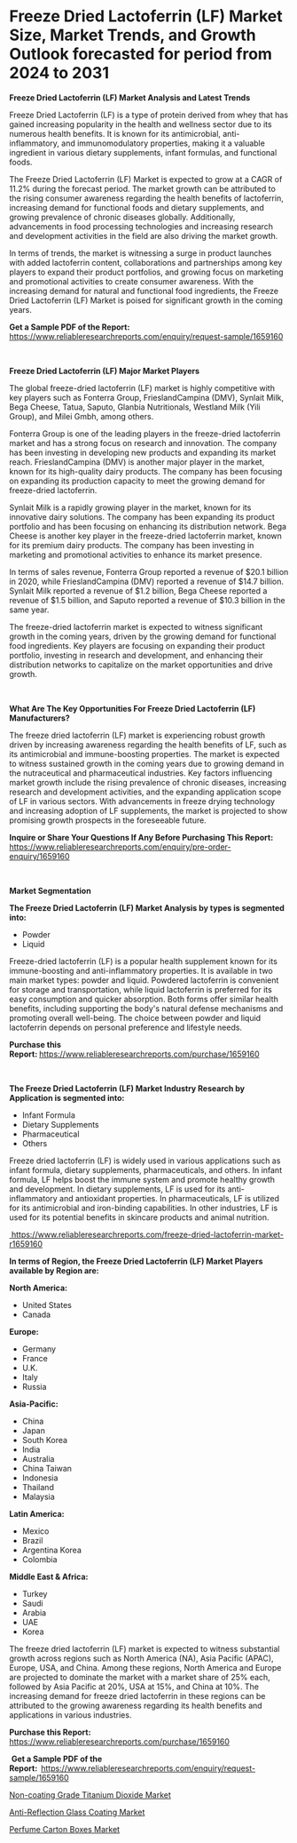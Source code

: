 <p><h1>Freeze Dried Lactoferrin (LF) Market Size, Market Trends, and Growth Outlook forecasted for period from 2024 to 2031</h1></p><p><strong>Freeze Dried Lactoferrin (LF) Market Analysis and Latest Trends</strong></p>
<p><p>Freeze Dried Lactoferrin (LF) is a type of protein derived from whey that has gained increasing popularity in the health and wellness sector due to its numerous health benefits. It is known for its antimicrobial, anti-inflammatory, and immunomodulatory properties, making it a valuable ingredient in various dietary supplements, infant formulas, and functional foods.</p><p>The Freeze Dried Lactoferrin (LF) Market is expected to grow at a CAGR of 11.2% during the forecast period. The market growth can be attributed to the rising consumer awareness regarding the health benefits of lactoferrin, increasing demand for functional foods and dietary supplements, and growing prevalence of chronic diseases globally. Additionally, advancements in food processing technologies and increasing research and development activities in the field are also driving the market growth.</p><p>In terms of trends, the market is witnessing a surge in product launches with added lactoferrin content, collaborations and partnerships among key players to expand their product portfolios, and growing focus on marketing and promotional activities to create consumer awareness. With the increasing demand for natural and functional food ingredients, the Freeze Dried Lactoferrin (LF) Market is poised for significant growth in the coming years.</p></p>
<p><strong>Get a Sample PDF of the Report:&nbsp;</strong> <a href="https://www.reliableresearchreports.com/enquiry/request-sample/1659160">https://www.reliableresearchreports.com/enquiry/request-sample/1659160</a></p>
<p>&nbsp;</p>
<p><strong>Freeze Dried Lactoferrin (LF) Major Market Players</strong></p>
<p><p>The global freeze-dried lactoferrin (LF) market is highly competitive with key players such as Fonterra Group, FrieslandCampina (DMV), Synlait Milk, Bega Cheese, Tatua, Saputo, Glanbia Nutritionals, Westland Milk (Yili Group), and Milei Gmbh, among others.</p><p>Fonterra Group is one of the leading players in the freeze-dried lactoferrin market and has a strong focus on research and innovation. The company has been investing in developing new products and expanding its market reach. FrieslandCampina (DMV) is another major player in the market, known for its high-quality dairy products. The company has been focusing on expanding its production capacity to meet the growing demand for freeze-dried lactoferrin.</p><p>Synlait Milk is a rapidly growing player in the market, known for its innovative dairy solutions. The company has been expanding its product portfolio and has been focusing on enhancing its distribution network. Bega Cheese is another key player in the freeze-dried lactoferrin market, known for its premium dairy products. The company has been investing in marketing and promotional activities to enhance its market presence.</p><p>In terms of sales revenue, Fonterra Group reported a revenue of $20.1 billion in 2020, while FrieslandCampina (DMV) reported a revenue of $14.7 billion. Synlait Milk reported a revenue of $1.2 billion, Bega Cheese reported a revenue of $1.5 billion, and Saputo reported a revenue of $10.3 billion in the same year. </p><p>The freeze-dried lactoferrin market is expected to witness significant growth in the coming years, driven by the growing demand for functional food ingredients. Key players are focusing on expanding their product portfolio, investing in research and development, and enhancing their distribution networks to capitalize on the market opportunities and drive growth.</p></p>
<p>&nbsp;</p>
<p><strong>What Are The Key Opportunities For Freeze Dried Lactoferrin (LF) Manufacturers?</strong></p>
<p><p>The freeze dried lactoferrin (LF) market is experiencing robust growth driven by increasing awareness regarding the health benefits of LF, such as its antimicrobial and immune-boosting properties. The market is expected to witness sustained growth in the coming years due to growing demand in the nutraceutical and pharmaceutical industries. Key factors influencing market growth include the rising prevalence of chronic diseases, increasing research and development activities, and the expanding application scope of LF in various sectors. With advancements in freeze drying technology and increasing adoption of LF supplements, the market is projected to show promising growth prospects in the foreseeable future.</p></p>
<p><strong>Inquire or Share Your Questions If Any Before Purchasing This Report:</strong> <a href="https://www.reliableresearchreports.com/enquiry/pre-order-enquiry/1659160">https://www.reliableresearchreports.com/enquiry/pre-order-enquiry/1659160</a></p>
<p>&nbsp;</p>
<p><strong>Market Segmentation</strong></p>
<p><strong>The Freeze Dried Lactoferrin (LF) Market Analysis by types is segmented into:</strong></p>
<p><ul><li>Powder</li><li>Liquid</li></ul></p>
<p><p>Freeze-dried lactoferrin (LF) is a popular health supplement known for its immune-boosting and anti-inflammatory properties. It is available in two main market types: powder and liquid. Powdered lactoferrin is convenient for storage and transportation, while liquid lactoferrin is preferred for its easy consumption and quicker absorption. Both forms offer similar health benefits, including supporting the body's natural defense mechanisms and promoting overall well-being. The choice between powder and liquid lactoferrin depends on personal preference and lifestyle needs.</p></p>
<p><strong>Purchase this Report:&nbsp;</strong><a href="https://www.reliableresearchreports.com/purchase/1659160">https://www.reliableresearchreports.com/purchase/1659160</a></p>
<p>&nbsp;</p>
<p><strong>The Freeze Dried Lactoferrin (LF) Market Industry Research by Application is segmented into:</strong></p>
<p><ul><li>Infant Formula</li><li>Dietary Supplements</li><li>Pharmaceutical</li><li>Others</li></ul></p>
<p><p>Freeze dried lactoferrin (LF) is widely used in various applications such as infant formula, dietary supplements, pharmaceuticals, and others. In infant formula, LF helps boost the immune system and promote healthy growth and development. In dietary supplements, LF is used for its anti-inflammatory and antioxidant properties. In pharmaceuticals, LF is utilized for its antimicrobial and iron-binding capabilities. In other industries, LF is used for its potential benefits in skincare products and animal nutrition.</p></p>
<p><a href="https://www.reliableresearchreports.com/freeze-dried-lactoferrin-market-r1659160">&nbsp;https://www.reliableresearchreports.com/freeze-dried-lactoferrin-market-r1659160</a></p>
<p><strong>In terms of Region, the Freeze Dried Lactoferrin (LF) Market Players available by Region are:</strong></p>
<p>
    <p> <strong> North America: </strong>
        <ul>
            <li>United States</li>
            <li>Canada</li>
        </ul>
        </p> 
    <p> <strong> Europe: </strong>
        <ul>
            <li>Germany</li>
            <li>France</li>
            <li>U.K.</li>
            <li>Italy</li>
            <li>Russia</li>
        </ul>
        </p> 
    <p> <strong> Asia-Pacific: </strong>
        <ul>
            <li>China</li>
            <li>Japan</li>
            <li>South Korea</li>
            <li>India</li>
            <li>Australia</li>
            <li>China Taiwan</li>
            <li>Indonesia</li>
            <li>Thailand</li>
            <li>Malaysia</li>
        </ul>
        </p> 
    <p> <strong> Latin America: </strong>
        <ul>
            <li>Mexico</li>
            <li>Brazil</li>
            <li>Argentina Korea</li>
            <li>Colombia</li>
        </ul>
        </p> 
    <p> <strong> Middle East & Africa: </strong>
        <ul>
            <li>Turkey</li>
            <li>Saudi</li>
            <li>Arabia</li>
            <li>UAE</li>
            <li>Korea</li>
        </ul>
    </p>
    </p>
<p><p>The freeze dried lactoferrin (LF) market is expected to witness substantial growth across regions such as North America (NA), Asia Pacific (APAC), Europe, USA, and China. Among these regions, North America and Europe are projected to dominate the market with a market share of 25% each, followed by Asia Pacific at 20%, USA at 15%, and China at 10%. The increasing demand for freeze dried lactoferrin in these regions can be attributed to the growing awareness regarding its health benefits and applications in various industries.</p></p>
<p><strong>Purchase this Report: </strong><a href="https://www.reliableresearchreports.com/purchase/1659160">https://www.reliableresearchreports.com/purchase/1659160</a></p>
<p>&nbsp;<strong>Get a Sample PDF of the Report:&nbsp;&nbsp;</strong><a href="https://www.reliableresearchreports.com/enquiry/request-sample/1659160">https://www.reliableresearchreports.com/enquiry/request-sample/1659160</a></p>
<p><strong></strong></p>
<p><p><a href="https://medium.com/@carlahoustonh51/non-coating-grade-titanium-dioxide-market-a-global-and-regional-analysis-focus-on-region-fd4b183f131c">Non-coating Grade Titanium Dioxide Market</a></p><p><a href="https://medium.com/@max.sanderson5645/future-trends-in-global-anti-reflection-glass-coating-market-market-insights-and-analysis-from-78bd610cb64c">Anti-Reflection Glass Coating Market</a></p><p><a href="https://github.com/annerides/Market-Research-Report-List-1/blob/main/perfume-carton-boxes-market.md">Perfume Carton Boxes Market</a></p></p>